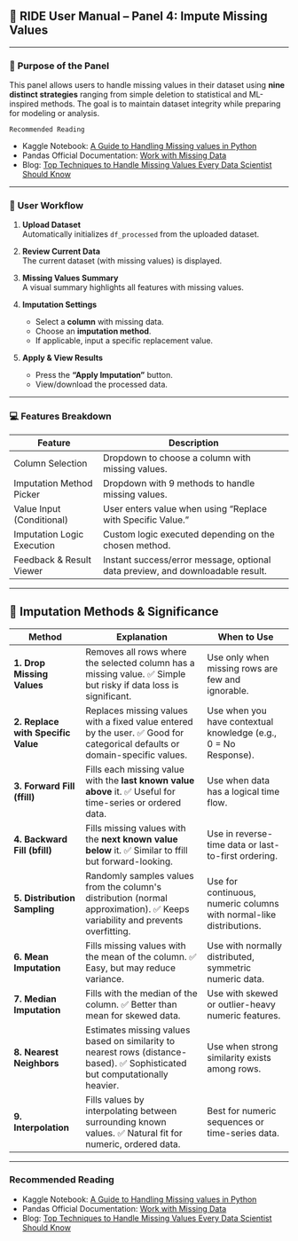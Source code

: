 
## 📘 RIDE User Manual – Panel 4: **Impute Missing Values**

---
### 🧠 **Purpose of the Panel**

This panel allows users to handle missing values in their dataset using **nine distinct strategies** ranging from simple deletion to statistical and ML-inspired methods. The goal is to maintain dataset integrity while preparing for modeling or analysis.

`Recommended Reading`

- Kaggle Notebook: <a href="https://www.kaggle.com/code/parulpandey/a-guide-to-handling-missing-values-in-python" target="_blank" rel="noopener noreferrer">A Guide to Handling Missing values in Python</a>
- Pandas Official Documentation: <a href="https://pandas.pydata.org/docs/user_guide/missing_data.html" target="_blank" rel="noopener noreferrer">Work with Missing Data</a>
- Blog: <a href="https://www.datacamp.com/tutorial/techniques-to-handle-missing-data-values" target="_blank" rel="noopener noreferrer">Top Techniques to Handle Missing Values Every Data Scientist Should Know</a>

---
### 🧭 **User Workflow**

1. **Upload Dataset**  
    Automatically initializes `df_processed` from the uploaded dataset.
    
2. **Review Current Data**  
    The current dataset (with missing values) is displayed.
    
3. **Missing Values Summary**  
    A visual summary highlights all features with missing values.
    
4. **Imputation Settings**
    - Select a **column** with missing data.
    - Choose an **imputation method**.
    - If applicable, input a specific replacement value.

5. **Apply & View Results**
    - Press the **“Apply Imputation”** button.
    - View/download the processed data.

---
### 💻 Features Breakdown

|Feature|Description|
|---|---|
|Column Selection|Dropdown to choose a column with missing values.|
|Imputation Method Picker|Dropdown with 9 methods to handle missing values.|
|Value Input (Conditional)|User enters value when using “Replace with Specific Value.”|
|Imputation Logic Execution|Custom logic executed depending on the chosen method.|
|Feedback & Result Viewer|Instant success/error message, optional data preview, and downloadable result.|

---

## 🧪 Imputation Methods & Significance

|Method|Explanation|When to Use|
|---|---|---|
|**1. Drop Missing Values**|Removes all rows where the selected column has a missing value. ✅ Simple but risky if data loss is significant.|Use only when missing rows are few and ignorable.|
|**2. Replace with Specific Value**|Replaces missing values with a fixed value entered by the user. ✅ Good for categorical defaults or domain-specific values.|Use when you have contextual knowledge (e.g., 0 = No Response).|
|**3. Forward Fill (ffill)**|Fills each missing value with the **last known value above** it. ✅ Useful for time-series or ordered data.|Use when data has a logical time flow.|
|**4. Backward Fill (bfill)**|Fills missing values with the **next known value below** it. ✅ Similar to ffill but forward-looking.|Use in reverse-time data or last-to-first ordering.|
|**5. Distribution Sampling**|Randomly samples values from the column's distribution (normal approximation). ✅ Keeps variability and prevents overfitting.|Use for continuous, numeric columns with normal-like distributions.|
|**6. Mean Imputation**|Fills missing values with the mean of the column. ✅ Easy, but may reduce variance.|Use with normally distributed, symmetric numeric data.|
|**7. Median Imputation**|Fills with the median of the column. ✅ Better than mean for skewed data.|Use with skewed or outlier-heavy numeric features.|
|**8. Nearest Neighbors**|Estimates missing values based on similarity to nearest rows (distance-based). ✅ Sophisticated but computationally heavier.|Use when strong similarity exists among rows.|
|**9. Interpolation**|Fills values by interpolating between surrounding known values. ✅ Natural fit for numeric, ordered data.|Best for numeric sequences or time-series data.|

---

### Recommended Reading

- Kaggle Notebook: <a href="https://www.kaggle.com/code/parulpandey/a-guide-to-handling-missing-values-in-python" target="_blank" rel="noopener noreferrer">A Guide to Handling Missing values in Python</a>
- Pandas Official Documentation: <a href="https://pandas.pydata.org/docs/user_guide/missing_data.html" target="_blank" rel="noopener noreferrer">Work with Missing Data</a>
- Blog: <a href="https://www.datacamp.com/tutorial/techniques-to-handle-missing-data-values" target="_blank" rel="noopener noreferrer">Top Techniques to Handle Missing Values Every Data Scientist Should Know</a>